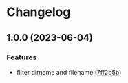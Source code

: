 # Changelog

## 1.0.0 (2023-06-04)


### Features

* filter dirname and filename ([7ff2b5b](https://github.com/santimirandarp/simple-recursive-search/commit/7ff2b5bda36288f1143c9da02282f8622d7a56b3))
